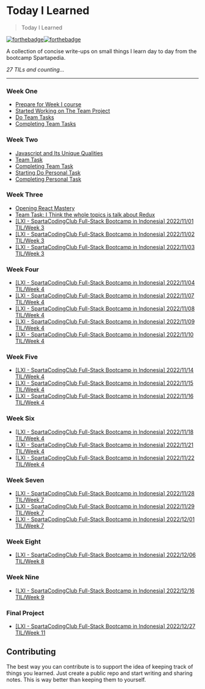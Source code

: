 # Today I Learned
> Today I Learned

[![forthebadge](https://forthebadge.com/images/badges/built-with-love.svg)](https://wajahatkarim.com)[![forthebadge](https://forthebadge.com/images/badges/makes-people-smile.svg)](https://wajahatkarim.com)

A collection of concise write-ups on small things I learn day to day from the bootcamp Spartapedia. 


_27 TILs and counting..._

---
### Week One
- [Prepare for Week I course](weekone/prepareforweekone.md)
- [Started Working on The Team Project](weekone/daytwo.md)
- [Do Team Tasks](weekone/daythree.md)
- [Completing Team Tasks](weekone/dayfour.md)

### Week Two
- [Javascript and Its Unique Qualities](weektwo/startingassignment.md)
- [Team Task](weektwo/teamtask.md)
- [Completing Team Task](weektwo/day7.md)
- [Starting Do Personal Task](weektwo/day8.md)
- [Completing Personal Task](weektwo/day9.md)

### Week Three
- [Opening React Mastery](weekthree/day10.md)
- [Team Task: I Think the whole topics is talk about Redux](weekthree/day11.md)
- [[LXI - SpartaCodingClub Full-Stack Bootcamp in Indonesia] 2022/11/01 TIL/Week 3](weekthree/day12.md)
- [[LXI - SpartaCodingClub Full-Stack Bootcamp in Indonesia] 2022/11/02 TIL/Week 3](weekthree/day13.md)
- [[LXI - SpartaCodingClub Full-Stack Bootcamp in Indonesia] 2022/11/03 TIL/Week 3](weekthree/day14.md)

### Week Four
- [[LXI - SpartaCodingClub Full-Stack Bootcamp in Indonesia] 2022/11/04 TIL/Week 4](weekfour/day15.md)
- [[LXI - SpartaCodingClub Full-Stack Bootcamp in Indonesia] 2022/11/07 TIL/Week 4](weekfour/day16.md)
- [[LXI - SpartaCodingClub Full-Stack Bootcamp in Indonesia] 2022/11/08 TIL/Week 4](weekfour/day17.md)
- [[LXI - SpartaCodingClub Full-Stack Bootcamp in Indonesia] 2022/11/09 TIL/Week 4](weekfour/day18.md)
- [[LXI - SpartaCodingClub Full-Stack Bootcamp in Indonesia] 2022/11/10 TIL/Week 4](weekfour/day19.md)

### Week Five
- [[LXI - SpartaCodingClub Full-Stack Bootcamp in Indonesia] 2022/11/14 TIL/Week 4](weekfive/day20.md)
- [[LXI - SpartaCodingClub Full-Stack Bootcamp in Indonesia] 2022/11/15 TIL/Week 4](weekfive/day21.md)
- [[LXI - SpartaCodingClub Full-Stack Bootcamp in Indonesia] 2022/11/16 TIL/Week 4](weekfive/day22.md)

### Week Six
- [[LXI - SpartaCodingClub Full-Stack Bootcamp in Indonesia] 2022/11/18 TIL/Week 4](weeksix/day23.md)
- [[LXI - SpartaCodingClub Full-Stack Bootcamp in Indonesia] 2022/11/21 TIL/Week 4](weeksix/day24.md)
- [[LXI - SpartaCodingClub Full-Stack Bootcamp in Indonesia] 2022/11/22 TIL/Week 4](weeksix/day25.md)

### Week Seven 
- [[LXI - SpartaCodingClub Full-Stack Bootcamp in Indonesia] 2022/11/28 TIL/Week 7](weekseven/day28.md)
- [[LXI - SpartaCodingClub Full-Stack Bootcamp in Indonesia] 2022/11/29 TIL/Week 7](weekseven/day29.md)
- [[LXI - SpartaCodingClub Full-Stack Bootcamp in Indonesia] 2022/12/01 TIL/Week 7](weekseven/day30.md)

### Week Eight
- [[LXI - SpartaCodingClub Full-Stack Bootcamp in Indonesia] 2022/12/06 TIL/Week 8](week8/day31.md)

### Week Nine
- [[LXI - SpartaCodingClub Full-Stack Bootcamp in Indonesia] 2022/12/16 TIL/Week 9](weeknine/day32.md)

### Final Project
- [[LXI - SpartaCodingClub Full-Stack Bootcamp in Indonesia] 2022/12/27 TIL/Week 11](week11/day33.md)

## Contributing

The best way you can contribute is to support the idea of keeping track of things you learned. Just create a public repo and start writing and sharing notes. This is way better than keeping them to yourself.
